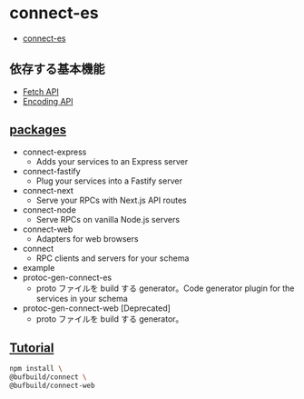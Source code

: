 # connect-es

- [connect-es](https://github.com/bufbuild/connect-es)

## 依存する基本機能

- [Fetch API](https://developer.mozilla.org/en-US/docs/Web/API/Fetch_API)
- [Encoding API](https://developer.mozilla.org/en-US/docs/Web/API/Encoding_API)

## [packages](https://github.com/bufbuild/connect-es/tree/main/packages)

- connect-express
  - Adds your services to an Express server
- connect-fastify
  - Plug your services into a Fastify server
- connect-next
  - Serve your RPCs with Next.js API routes
- connect-node
  - Serve RPCs on vanilla Node.js servers
- connect-web
  - Adapters for web browsers
- connect
  - RPC clients and servers for your schema
- example
- protoc-gen-connect-es
  - proto ファイルを build する generator。Code generator plugin for the services in your schema
- protoc-gen-connect-web [Deprecated]
  - proto ファイルを build する generator。

## [Tutorial](https://connect.build/docs/web/getting-started/)

```sh
npm install \
@bufbuild/connect \
@bufbuild/connect-web
```
